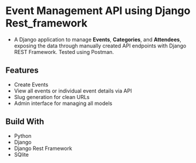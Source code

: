 # Event Management API using Django Rest_framework
- A Django application to manage **Events**, **Categories**, and **Attendees**, exposing the data through manually created API endpoints with Django REST Framework. Tested using Postman.
## Features
- Create Events
- View all events or individual event details via API
- Slug generation for clean URLs
- Admin interface for managing all models
## Build With
- Python
- Django
- Django Rest Framework
- SQlite

